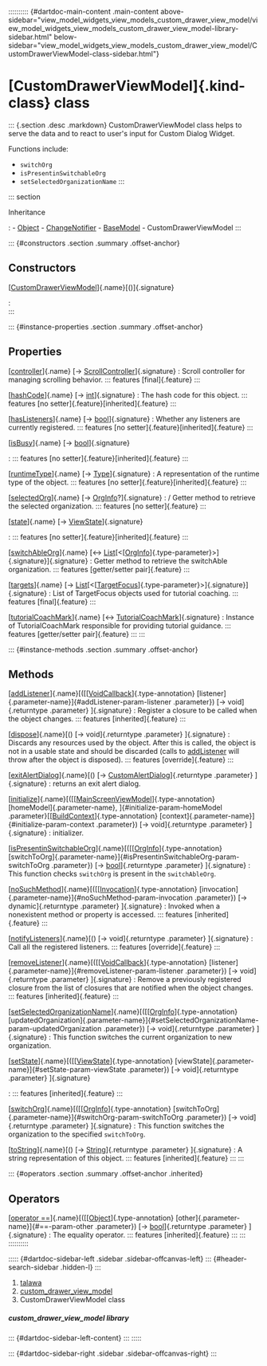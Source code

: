 :::::::::: {#dartdoc-main-content .main-content above-sidebar="view_model_widgets_view_models_custom_drawer_view_model/view_model_widgets_view_models_custom_drawer_view_model-library-sidebar.html" below-sidebar="view_model_widgets_view_models_custom_drawer_view_model/CustomDrawerViewModel-class-sidebar.html"}
<div>

# [CustomDrawerViewModel]{.kind-class} class

</div>

::: {.section .desc .markdown}
CustomDrawerViewModel class helps to serve the data and to react to
user\'s input for Custom Dialog Widget.

Functions include:

-   `switchOrg`
-   `isPresentinSwitchableOrg`
-   `setSelectedOrganizationName`
:::

::: section

Inheritance

:   -   [Object](https://api.flutter.dev/flutter/dart-core/Object-class.html)
    -   [ChangeNotifier](https://api.flutter.dev/flutter/foundation/ChangeNotifier-class.html)
    -   [BaseModel](../view_model_base_view_model/BaseModel-class.html)
    -   CustomDrawerViewModel
:::

::: {#constructors .section .summary .offset-anchor}
## Constructors

[[CustomDrawerViewModel](../view_model_widgets_view_models_custom_drawer_view_model/CustomDrawerViewModel/CustomDrawerViewModel.html)]{.name}[()]{.signature}

:   
:::

::: {#instance-properties .section .summary .offset-anchor}
## Properties

[[controller](../view_model_widgets_view_models_custom_drawer_view_model/CustomDrawerViewModel/controller.html)]{.name} [→ [ScrollController](https://api.flutter.dev/flutter/widgets/ScrollController-class.html)]{.signature}
:   Scroll controller for managing scrolling behavior.
    ::: features
    [final]{.feature}
    :::

[[hashCode](https://api.flutter.dev/flutter/dart-core/Object/hashCode.html)]{.name} [→ [int](https://api.flutter.dev/flutter/dart-core/int-class.html)]{.signature}
:   The hash code for this object.
    ::: features
    [no setter]{.feature}[inherited]{.feature}
    :::

[[hasListeners](https://api.flutter.dev/flutter/foundation/ChangeNotifier/hasListeners.html)]{.name} [→ [bool](https://api.flutter.dev/flutter/dart-core/bool-class.html)]{.signature}
:   Whether any listeners are currently registered.
    ::: features
    [no setter]{.feature}[inherited]{.feature}
    :::

[[isBusy](../view_model_base_view_model/BaseModel/isBusy.html)]{.name} [→ [bool](https://api.flutter.dev/flutter/dart-core/bool-class.html)]{.signature}

:   ::: features
    [no setter]{.feature}[inherited]{.feature}
    :::

[[runtimeType](https://api.flutter.dev/flutter/dart-core/Object/runtimeType.html)]{.name} [→ [Type](https://api.flutter.dev/flutter/dart-core/Type-class.html)]{.signature}
:   A representation of the runtime type of the object.
    ::: features
    [no setter]{.feature}[inherited]{.feature}
    :::

[[selectedOrg](../view_model_widgets_view_models_custom_drawer_view_model/CustomDrawerViewModel/selectedOrg.html)]{.name} [→ [OrgInfo](../models_organization_org_info/OrgInfo-class.html)?]{.signature}
:   / Getter method to retrieve the selected organization.
    ::: features
    [no setter]{.feature}
    :::

[[state](../view_model_base_view_model/BaseModel/state.html)]{.name} [→ [ViewState](../enums_enums/ViewState.html)]{.signature}

:   ::: features
    [no setter]{.feature}[inherited]{.feature}
    :::

[[switchAbleOrg](../view_model_widgets_view_models_custom_drawer_view_model/CustomDrawerViewModel/switchAbleOrg.html)]{.name} [↔ [List](https://api.flutter.dev/flutter/dart-core/List-class.html)[\<[[OrgInfo](../models_organization_org_info/OrgInfo-class.html)]{.type-parameter}\>]{.signature}]{.signature}
:   Getter method to retrieve the switchAble organization.
    ::: features
    [getter/setter pair]{.feature}
    :::

[[targets](../view_model_widgets_view_models_custom_drawer_view_model/CustomDrawerViewModel/targets.html)]{.name} [→ [List](https://api.flutter.dev/flutter/dart-core/List-class.html)[\<[[TargetFocus](https://pub.dev/documentation/tutorial_coach_mark/1.2.12/tutorial_coach_mark/TargetFocus-class.html)]{.type-parameter}\>]{.signature}]{.signature}
:   List of TargetFocus objects used for tutorial coaching.
    ::: features
    [final]{.feature}
    :::

[[tutorialCoachMark](../view_model_widgets_view_models_custom_drawer_view_model/CustomDrawerViewModel/tutorialCoachMark.html)]{.name} [↔ [TutorialCoachMark](https://pub.dev/documentation/tutorial_coach_mark/1.2.12/tutorial_coach_mark/TutorialCoachMark-class.html)]{.signature}
:   Instance of TutorialCoachMark responsible for providing tutorial
    guidance.
    ::: features
    [getter/setter pair]{.feature}
    :::
:::

::: {#instance-methods .section .summary .offset-anchor}
## Methods

[[addListener](https://api.flutter.dev/flutter/foundation/ChangeNotifier/addListener.html)]{.name}[([[[VoidCallback](https://api.flutter.dev/flutter/dart-ui/VoidCallback.html)]{.type-annotation} [listener]{.parameter-name}]{#addListener-param-listener .parameter}) [→ void]{.returntype .parameter} ]{.signature}
:   Register a closure to be called when the object changes.
    ::: features
    [inherited]{.feature}
    :::

[[dispose](../view_model_widgets_view_models_custom_drawer_view_model/CustomDrawerViewModel/dispose.html)]{.name}[() [→ void]{.returntype .parameter} ]{.signature}
:   Discards any resources used by the object. After this is called, the
    object is not in a usable state and should be discarded (calls to
    [addListener](https://api.flutter.dev/flutter/foundation/ChangeNotifier/addListener.html)
    will throw after the object is disposed).
    ::: features
    [override]{.feature}
    :::

[[exitAlertDialog](../view_model_widgets_view_models_custom_drawer_view_model/CustomDrawerViewModel/exitAlertDialog.html)]{.name}[() [→ [CustomAlertDialog](../widgets_custom_alert_dialog/CustomAlertDialog-class.html)]{.returntype .parameter} ]{.signature}
:   returns an exit alert dialog.

[[initialize](../view_model_widgets_view_models_custom_drawer_view_model/CustomDrawerViewModel/initialize.html)]{.name}[([[[MainScreenViewModel](../view_model_main_screen_view_model/MainScreenViewModel-class.html)]{.type-annotation} [homeModel]{.parameter-name}, ]{#initialize-param-homeModel .parameter}[[[BuildContext](https://api.flutter.dev/flutter/widgets/BuildContext-class.html)]{.type-annotation} [context]{.parameter-name}]{#initialize-param-context .parameter}) [→ void]{.returntype .parameter} ]{.signature}
:   initializer.

[[isPresentinSwitchableOrg](../view_model_widgets_view_models_custom_drawer_view_model/CustomDrawerViewModel/isPresentinSwitchableOrg.html)]{.name}[([[[OrgInfo](../models_organization_org_info/OrgInfo-class.html)]{.type-annotation} [switchToOrg]{.parameter-name}]{#isPresentinSwitchableOrg-param-switchToOrg .parameter}) [→ [bool](https://api.flutter.dev/flutter/dart-core/bool-class.html)]{.returntype .parameter} ]{.signature}
:   This function checks `switchOrg` is present in the `switchAbleOrg`.

[[noSuchMethod](https://api.flutter.dev/flutter/dart-core/Object/noSuchMethod.html)]{.name}[([[[Invocation](https://api.flutter.dev/flutter/dart-core/Invocation-class.html)]{.type-annotation} [invocation]{.parameter-name}]{#noSuchMethod-param-invocation .parameter}) [→ dynamic]{.returntype .parameter} ]{.signature}
:   Invoked when a nonexistent method or property is accessed.
    ::: features
    [inherited]{.feature}
    :::

[[notifyListeners](../view_model_widgets_view_models_custom_drawer_view_model/CustomDrawerViewModel/notifyListeners.html)]{.name}[() [→ void]{.returntype .parameter} ]{.signature}
:   Call all the registered listeners.
    ::: features
    [override]{.feature}
    :::

[[removeListener](https://api.flutter.dev/flutter/foundation/ChangeNotifier/removeListener.html)]{.name}[([[[VoidCallback](https://api.flutter.dev/flutter/dart-ui/VoidCallback.html)]{.type-annotation} [listener]{.parameter-name}]{#removeListener-param-listener .parameter}) [→ void]{.returntype .parameter} ]{.signature}
:   Remove a previously registered closure from the list of closures
    that are notified when the object changes.
    ::: features
    [inherited]{.feature}
    :::

[[setSelectedOrganizationName](../view_model_widgets_view_models_custom_drawer_view_model/CustomDrawerViewModel/setSelectedOrganizationName.html)]{.name}[([[[OrgInfo](../models_organization_org_info/OrgInfo-class.html)]{.type-annotation} [updatedOrganization]{.parameter-name}]{#setSelectedOrganizationName-param-updatedOrganization .parameter}) [→ void]{.returntype .parameter} ]{.signature}
:   This function switches the current organization to new organization.

[[setState](../view_model_base_view_model/BaseModel/setState.html)]{.name}[([[[ViewState](../enums_enums/ViewState.html)]{.type-annotation} [viewState]{.parameter-name}]{#setState-param-viewState .parameter}) [→ void]{.returntype .parameter} ]{.signature}

:   ::: features
    [inherited]{.feature}
    :::

[[switchOrg](../view_model_widgets_view_models_custom_drawer_view_model/CustomDrawerViewModel/switchOrg.html)]{.name}[([[[OrgInfo](../models_organization_org_info/OrgInfo-class.html)]{.type-annotation} [switchToOrg]{.parameter-name}]{#switchOrg-param-switchToOrg .parameter}) [→ void]{.returntype .parameter} ]{.signature}
:   This function switches the organization to the specified
    `switchToOrg`.

[[toString](https://api.flutter.dev/flutter/dart-core/Object/toString.html)]{.name}[() [→ [String](https://api.flutter.dev/flutter/dart-core/String-class.html)]{.returntype .parameter} ]{.signature}
:   A string representation of this object.
    ::: features
    [inherited]{.feature}
    :::
:::

::: {#operators .section .summary .offset-anchor .inherited}
## Operators

[[operator ==](https://api.flutter.dev/flutter/dart-core/Object/operator_equals.html)]{.name}[([[[Object](https://api.flutter.dev/flutter/dart-core/Object-class.html)]{.type-annotation} [other]{.parameter-name}]{#==-param-other .parameter}) [→ [bool](https://api.flutter.dev/flutter/dart-core/bool-class.html)]{.returntype .parameter} ]{.signature}
:   The equality operator.
    ::: features
    [inherited]{.feature}
    :::
:::
::::::::::

::::: {#dartdoc-sidebar-left .sidebar .sidebar-offcanvas-left}
::: {#header-search-sidebar .hidden-l}
:::

1.  [talawa](../index.html)
2.  [custom_drawer_view_model](../view_model_widgets_view_models_custom_drawer_view_model/)
3.  CustomDrawerViewModel class

##### custom_drawer_view_model library

::: {#dartdoc-sidebar-left-content}
:::
:::::

::: {#dartdoc-sidebar-right .sidebar .sidebar-offcanvas-right}
:::
